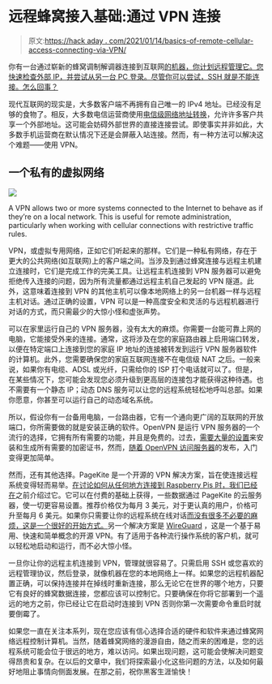 # 远程蜂窝接入基础:通过 VPN 连接

> 原文:[https://hack aday . com/2021/01/14/basics-of-remote-cellular-access-connecting-via-VPN/](https://hackaday.com/2021/01/14/basics-of-remote-cellular-access-connecting-via-vpn/)

你有一台通过崭新的蜂窝调制解调器连接到互联网[的机器，你计划远程管理它。您快速检查外部 IP，并尝试从另一台 PC 登录。尽管你可以尝试，SSH 就是不能连接。怎么回事？](https://hackaday.com/2020/12/18/basics-of-remote-cellular-access-choosing-a-modem/#comment-6306361)

现代互联网的现实是，大多数客户端不再拥有自己唯一的 IPv4 地址。已经没有足够的食物了。相反，大多数电信运营商使用[电信级网络地址转换](https://en.wikipedia.org/wiki/Carrier-grade_NAT)，允许许多客户共享一个外部地址。这可能会妨碍外部世界的直接连接尝试。即使事实并非如此，大多数手机运营商在默认情况下还是会屏蔽入站连接。然而，有一种方法可以解决这个难题——使用 VPN。

## 一个私有的虚拟网络

![](../Images/e0da6cb3f4dc55c213631ee43f37f07b.png)

A VPN allows two or more systems connected to the Internet to behave as if they’re on a local network. This is useful for remote administration, particularly when working with cellular connections with restrictive traffic rules.

VPN，或虚拟专用网络，正如它们听起来的那样。它们是一种私有网络，存在于更大的公共网络(如互联网)上的客户端之间。当涉及到通过蜂窝连接与远程主机建立连接时，它们是完成工作的完美工具。让远程主机连接到 VPN 服务器可以避免拒绝传入连接的问题，因为所有流量都通过远程主机自己发起的 VPN 隧道。此外，这意味着连接到 VPN 的其他主机可以像本地网络上的另一台机器一样与远程主机对话。通过正确的设置，VPN 可以是一种高度安全和灵活的与远程机器进行对话的方式，而只需最少的大惊小怪和虚张声势。

可以在家里运行自己的 VPN 服务器，没有太大的麻烦。你需要一台能可靠上网的电脑，它能接受外来的连接。通常，这将涉及在您的家庭路由器上启用端口转发，以便在特定端口上连接到您的家庭 IP 地址的连接被转发到运行 VPN 服务器软件的计算机。此外，您需要确保您的家庭互联网连接不在电信级 NAT 之后。一般来说，如果你有电缆、ADSL 或光纤，只需给你的 ISP 打个电话就可以了。但是，在某些情况下，您可能会发现您必须升级到更高层的连接包才能获得这种待遇。也不需要有一个静态 IP；动态 DNS 服务可以让您的远程系统轻松地呼叫总部。如果你愿意，你甚至可以运行自己的动态域名系统。

所以，假设你有一台备用电脑，一台路由器，它有一个通向更广阔的互联网的开放端口，你所需要做的就是安装正确的软件。OpenVPN 是运行 VPN 服务器的一个流行的选择，它拥有所有需要的功能，并且是免费的。过去，[需要大量的设置](https://openvpn.net/community-resources/how-to/)来安装和生成所有需要的加密证书，然而，[随着 OpenVPN 访问服务器](https://openvpn.net/quick-start-guide/)的发布，入门变得更加简单。

然而，还有其他选择。PageKite 是一个开源的 VPN 解决方案，旨在使连接远程系统变得轻而易举。[在讨论如何从任何地方连接到 Raspberry Pis 时，我们已经在](https://pagekite.net/)之前介绍过它。它可以在付费的基础上获得，一些数据通过 PageKite 的云服务器，使一切更容易设置。推荐价格仅为每月 3 美元，对于更认真的用户，价格可升至每月 6 美元。如果你只需要让你的远程系统在线对话[而没有很多不必要的麻烦，这是一个很好的开始方式。](https://hackaday.com/2016/08/09/yak-shaving-hacker-mode-vs-maker-mode/)另一个解决方案是 [WireGuard](https://www.wireguard.com/#conceptual-overview) ，这是一个基于易用、快速和简单概念的开源 VPN。有了适用于各种流行操作系统的客户机，就可以轻松地启动和运行，而不必大惊小怪。

一旦你让你的远程主机连接到 VPN，管理就很容易了。只需启用 SSH 或您喜欢的远程管理协议，然后登录，就像机器在您的本地网络上一样。如果您的远程机器配置正确，可以保持连接并在掉线时重新连接，那么无论它在世界的哪个地方，只要它有良好的蜂窝数据连接，您都应该可以控制它。只要确保在你将它部署到一个遥远的地方之前，你已经让它在启动时连接到 VPN 否则你第一次需要命令重启时就要倒霉了。

如果您一直在关注本系列，现在您应该有信心选择合适的硬件和软件来通过蜂窝网络远程控制计算机。当然，随着蜂窝网络的漫游自由，随之而来的困难是，您的远程系统可能会位于很远的地方，难以访问。如果出现问题，这可能会使解决问题变得昂贵和复杂。在以后的文章中，我们将探索最小化这些问题的方法，以及如何最好地阻止事情向侧面发展。在那之前，祝你黑客生涯愉快！